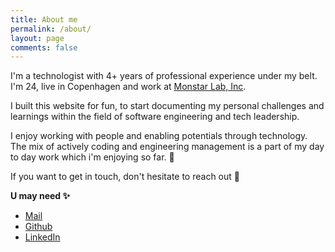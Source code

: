 ```yaml
---
title: About me
permalink: /about/
layout: page
comments: false
---
```


I'm a technologist with 4+ years of professional experience under my belt. I'm 24, live in Copenhagen and work at <a href="https://monstar-lab.com/global/" target="_blank" rel="noopener">Monstar Lab, Inc</a>. 

I built this website for fun, to start documenting my personal challenges and learnings within the field of software engineering and tech leadership.

I enjoy working with people and enabling potentials through technology. The mix of actively coding and engineering management is a part of my day to day work which i'm enjoying so far. 💫

If you want to get in touch, don't hesitate to reach out 🚀

**U may need ✨**

- <a href="mailto:{{ site.author.email }}" target="_blank" rel="noopener">Mail</a>
- <a href="https://www.github.com/{{ site.author.github }}" target="_blank" rel="noopener">Github</a>
- <a href="https://www.linkedin.com/in/nael-rashdeen-22b100139/" target="_blank" rel="noopener">LinkedIn</a>
